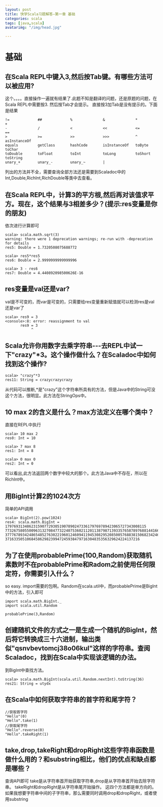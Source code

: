 ```yaml
---
layout: post
title: 快学Scala习题解答—第一章 基础
categories: scala
tags: [java,scala]
avatarimg: "/img/head.jpg"

---
```



基础
====

在Scala REPL中键入3,然后按Tab键。有哪些方法可以被应用?
------------------------------------------------------

这个。。。。直接操作一遍就有结果了.此题不知是翻译的问题，还是原题的问题，在Scala
REPL中需要按3. 然后按Tab才会提示。 直接按3加Tab是没有提示的。下面是结果

``` {.example}
!=             ##             %              &              *              +
-              /              <              <<             <=             ==
>              >=             >>             >>>            ^              asInstanceOf
equals         getClass       hashCode       isInstanceOf   toByte         toChar
toDouble       toFloat        toInt          toLong         toShort        toString
unary_+        unary_-        unary_~        |
```

列出的方法并不全，需要查询全部方法还是需要到Scaladoc中的Int,Double,RichInt,RichDouble等类中去查看。

在Scala REPL中，计算3的平方根,然后再对该值求平方。现在，这个结果与3相差多少？(提示:res变量是你的朋友)
-----------------------------------------------------------------------------------------------------

依次进行计算即可

``` {.example}
scala> scala.math.sqrt(3)
warning: there were 1 deprecation warnings; re-run with -deprecation for details
res5: Double = 1.7320508075688772

scala> res5*res5
res6: Double = 2.9999999999999996

scala> 3 - res6
res7: Double = 4.440892098500626E-16
```

<!-- more -->

res变量是val还是var?
--------------------

val是不可变的，而var是可变的，只需要给res变量重新赋值就可以检测res是val还是var了

``` {.example}
scala> res9 = 3
<console>:8: error: reassignment to val
       res9 = 3
            ^
```

Scala允许你用数字去乘字符串---去REPL中试一下"crazy"\*3。这个操作做什么？在Scaladoc中如何找到这个操作?
-----------------------------------------------------------------------------------------------------

``` {.example}
scala> "crazy"*3
res11: String = crazycrazycrazy
```

从代码可以推断,\*是"crazy"这个字符串所具有的方法，但是Java中的String可没这个方法，很明显。此方法在StringOps中。

10 max 2的含义是什么？max方法定义在哪个类中？
---------------------------------------------

直接在REPL中执行

``` {.example}
scala> 10 max 2
res0: Int = 10

scala> 7 max 8
res1: Int = 8

scala> 0 max 0
res2: Int = 0
```

可以看出,此方法返回两个数字中较大的那个。此方法Java中不存在，所以在RichInt中。

用BigInt计算2的1024次方
-----------------------

简单的API调用

``` {.example}
scala> BigInt(2).pow(1024)
res4: scala.math.BigInt = 17976931348623159077293051907890247336179769789423065727343008115
7732675805500963132708477322407536021120113879871393357658789768814416622492847430639474124
3777678934248654852763022196012460941194530829520850057688381506823424628814739131105408272
37163350510684586298239947245938479716304835356329624224137216
```

为了在使用probablePrime(100,Random)获取随机素数时不在probablePrime和Radom之前使用任何限定符，你需要引入什么？
-------------------------------------------------------------------------------------------------------------

so easy.
import需要的包啊。Random在scala.util中，而probablePrime是BigInt中的方法，引入即可

``` {.scala}
import scala.math.BigInt._
import scala.util.Random

probablePrime(3,Random)
```

创建随机文件的方式之一是生成一个随机的BigInt，然后将它转换成三十六进制，输出类似"qsnvbevtomcj38o06kul"这样的字符串。查阅Scaladoc，找到在Scala中实现该逻辑的办法。
-----------------------------------------------------------------------------------------------------------------------------------------------------------------

到BigInt中查找方法。

``` {.example}
scala> scala.math.BigInt(scala.util.Random.nextInt).toString(36)
res21: String = utydx
```

在Scala中如何获取字符串的首字符和尾字符？
-----------------------------------------

``` {.scala}
//获取首字符
"Hello"(0)
"Hello".take(1)
//获取尾字符
"Hello".reverse(0)
"Hello".takeRight(1)
```

take,drop,takeRight和dropRight这些字符串函数是做什么用的？和substring相比，他们的优点和缺点都是哪些？
-----------------------------------------------------------------------------------------------------

查询API即可
take是从字符串首开始获取字符串,drop是从字符串首开始去除字符串。
takeRight和dropRight是从字符串尾开始操作。 这四个方法都是单方向的。
如果我想要字符串中间的子字符串，那么需要同时调用drop和dropRight，或者使用substring

